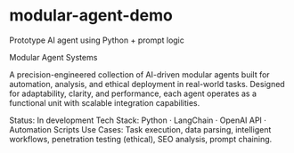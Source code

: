 # modular-agent-demo
Prototype AI agent using Python + prompt logic

Modular Agent Systems

A precision-engineered collection of AI-driven modular agents built for automation, analysis, and ethical deployment in real-world tasks. Designed for adaptability, clarity, and performance, each agent operates as a functional unit with scalable integration capabilities.

Status: In development
Tech Stack: Python · LangChain · OpenAI API · Automation Scripts
Use Cases: Task execution, data parsing, intelligent workflows, penetration testing (ethical), SEO analysis, prompt chaining.
